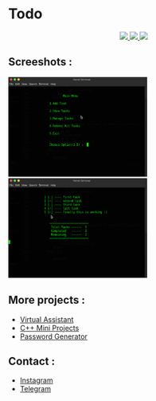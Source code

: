 
# Todo


<p align="center">
  <a href="https://github.com/vishal2376/todo/issues">
    <img src="https://img.shields.io/github/issues/vishal2376/todo"/> 
  </a> 
  <a href="https://github.com/vishal2376/todo/stargazers">
    <img src="https://img.shields.io/github/stars/vishal2376/todo"/> 
  </a>
    <a href="https://github.com/vishal2376/todo/blob/master/LICENSE">
    <img src="https://img.shields.io/github/license/vishal2376/todo"/> 
  </a>
</p>


## Screeshots :

  <img src="screenshots/main-menu.png" height="200px">
  <img src="screenshots/show.png" height="200px">
  
## More projects : 
   
  - [Virtual Assistant](https://github.com/vishal2376/virtual-assistant)
  - [C++ Mini Projects](https://github.com/vishal2376/cpp-mini-projects) 
  - [Password Generator](https://github.com/vishal2376/password-generator) 

## Contact :  
  - [Instagram](https://www.instagram.com/vishal_2376/)
  - [Telegram](https://t.me/vishal2376/)
